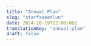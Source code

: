 ```yaml
---
title: "Annual Plan"
slug: "starfsaaetlun"
date: 2024-10-19T22:00:06Z
translationKey: "annual-plan"
draft: false
---
```

